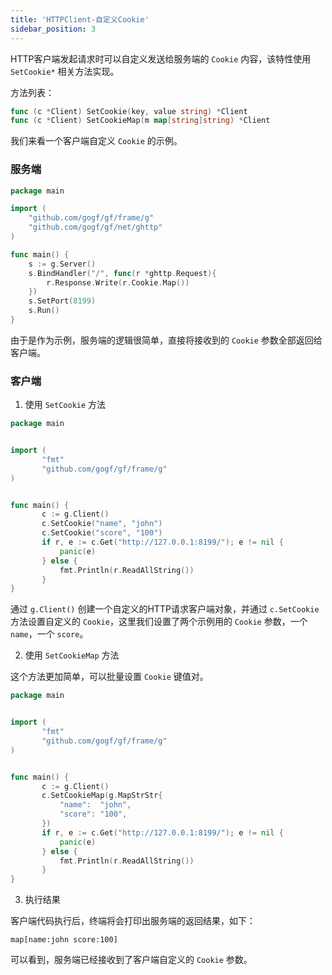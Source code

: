 ```yaml
---
title: 'HTTPClient-自定义Cookie'
sidebar_position: 3
---
```


HTTP客户端发起请求时可以自定义发送给服务端的 `Cookie` 内容，该特性使用 `SetCookie*` 相关方法实现。

方法列表：

```  go
func (c *Client) SetCookie(key, value string) *Client
func (c *Client) SetCookieMap(m map[string]string) *Client

```

我们来看一个客户端自定义 `Cookie` 的示例。

### 服务端

```  go
package main

import (
    "github.com/gogf/gf/frame/g"
    "github.com/gogf/gf/net/ghttp"
)

func main() {
    s := g.Server()
    s.BindHandler("/", func(r *ghttp.Request){
        r.Response.Write(r.Cookie.Map())
    })
    s.SetPort(8199)
    s.Run()
}

```

由于是作为示例，服务端的逻辑很简单，直接将接收到的 `Cookie` 参数全部返回给客户端。

### 客户端

1. 使用 `SetCookie` 方法




```  go
package main


import (
       "fmt"
       "github.com/gogf/gf/frame/g"
)


func main() {
       c := g.Client()
       c.SetCookie("name", "john")
       c.SetCookie("score", "100")
       if r, e := c.Get("http://127.0.0.1:8199/"); e != nil {
           panic(e)
       } else {
           fmt.Println(r.ReadAllString())
       }
}

```


通过 `g.Client()` 创建一个自定义的HTTP请求客户端对象，并通过 `c.SetCookie` 方法设置自定义的 `Cookie`，这里我们设置了两个示例用的 `Cookie` 参数，一个 `name`，一个 `score`。

2. 使用 `SetCookieMap` 方法

这个方法更加简单，可以批量设置 `Cookie` 键值对。




```  go
package main


import (
       "fmt"
       "github.com/gogf/gf/frame/g"
)


func main() {
       c := g.Client()
       c.SetCookieMap(g.MapStrStr{
           "name":  "john",
           "score": "100",
       })
       if r, e := c.Get("http://127.0.0.1:8199/"); e != nil {
           panic(e)
       } else {
           fmt.Println(r.ReadAllString())
       }
}

```

3. 执行结果

客户端代码执行后，终端将会打印出服务端的返回结果，如下：




```  shell
map[name:john score:100]

```


可以看到，服务端已经接收到了客户端自定义的 `Cookie` 参数。